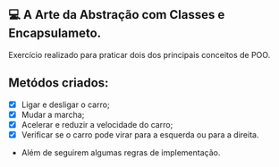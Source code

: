 ## 💻 A Arte da Abstração com Classes e Encapsulameto.

Exercício realizado para praticar dois dos principais conceitos de POO.

## Metódos criados:

- [x] Ligar e desligar o carro;
- [x] Mudar a marcha;
- [x] Acelerar e reduzir a velocidade do carro;
- [x] Verificar se o carro pode virar para a esquerda ou para a direita.

- Além de seguirem algumas regras de implementação.

